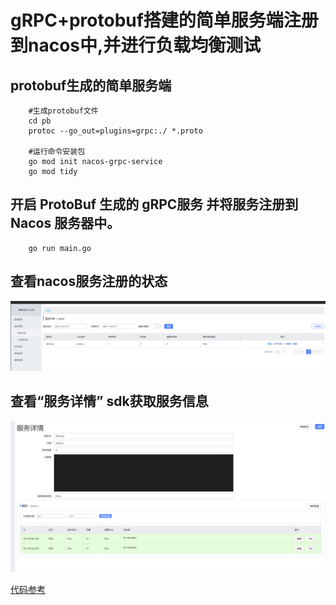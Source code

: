 # gRPC+protobuf搭建的简单服务端注册到nacos中,并进行负载均衡测试

## protobuf生成的简单服务端
```
    #生成protobuf文件
    cd pb
    protoc --go_out=plugins=grpc:./ *.proto

    #运行命令安装包
    go mod init nacos-grpc-service
    go mod tidy

```

## 开启 ProtoBuf 生成的 gRPC服务 并将服务注册到 Nacos 服务器中。
```
    go run main.go
```

## 查看nacos服务注册的状态
![](img/nacos_grpc_service_list.png)

## 查看“服务详情” sdk获取服务信息
![](img/nacos_grpc_service_detail.png)

[代码参考](https://gitee.com/xiaonqedu/nacos-grpc-gotest?_from=gitee_search)





